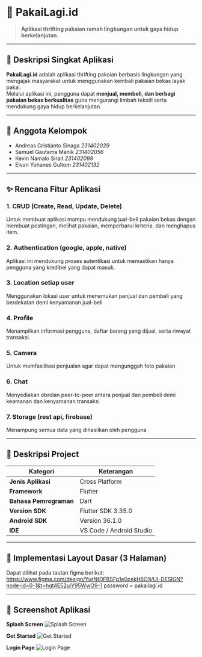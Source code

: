 # 🌿 PakaiLagi.id

> **Aplikasi thrifting pakaian ramah lingkungan untuk gaya hidup berkelanjutan.**

---

## 📖 Deskripsi Singkat Aplikasi
**PakaiLagi.id** adalah aplikasi thrifting pakaian berbasis lingkungan yang mengajak masyarakat untuk menggunakan kembali pakaian bekas layak pakai.  
Melalui aplikasi ini, pengguna dapat **menjual, membeli, dan berbagi pakaian bekas berkualitas** guna mengurangi limbah tekstil serta mendukung gaya hidup berkelanjutan.

---

## 👥 Anggota Kelompok
 - Andreas Cristianto Sinaga    *231402029*
 - Samuel Gautama Manik         *231402056*
 - Kevin Namalo Sirait          *231402099*
 - Elvan Yohanes Gultom         *231402132*

---

## ✨ Rencana Fitur Aplikasi

### 1. CRUD (Create, Read, Update, Delete)
Untuk membuat aplikasi mampu mendukung jual-beli pakaian bekas dengan membuat postingan, melihat pakaian, memperbarui kriteria, dan menghapus item.

### 2. Authentication (google, apple, native)
Aplikasi ini mendukung proses autentikasi untuk memastikan hanya pengguna yang kredibel yang dapat masuk.

### 3. Location setiap user
Menggunakan lokasi user untuk menemukan penjual dan pembeli yang berdekatan demi kenyamanan jual-beli

### 4. Profile
Menampilkan informasi pengguna, daftar barang yang dijual, serta riwayat transaksi.

### 5. Camera
Untuk memfasilitasi penjualan agar dapat mengunggah foto pakaian

### 6. Chat
Menyediakan obrolan peer-to-peer antara penjual dan pembeli demi keamanan dan kenyamanan transaksi

### 7. Storage (rest api, firebase)
Menampung semua data yang dihasilkan oleh pengguna

---

## 🧩 Deskripsi Project
|         Kategori       |        Keterangan        |
|------------------------|--------------------------|
|   **Jenis Aplikasi**   |      Cross Platform      |
|      **Framework**     |          Flutter         |
| **Bahasa Pemrograman** |           Dart           |
|     **Version SDK**    |    Flutter SDK 3.35.0    |
|     **Android SDK**    |      Version 36.1.0      | 
|         **IDE**        | VS Code / Android Studio | 

---

## 🧱 Implementasi Layout Dasar (3 Halaman)
Dapat dilihat pada tautan figma berikut: https://www.figma.com/design/YurNtDFBSFp1e0cekH6O1j/UI-DESIGN?node-id=0-1&t=hgt4E52uiY95WwO9-1
password = pakailagi.id

---

## 📸 Screenshot Aplikasi

**Splash Screen**
![Splash Screen](assets/screenshots/splash.png)

**Get Started**
![Get Started](assets/screenshots/getstarted.png)

**Login Page**
![Login Page](assets/screenshots/login.png)